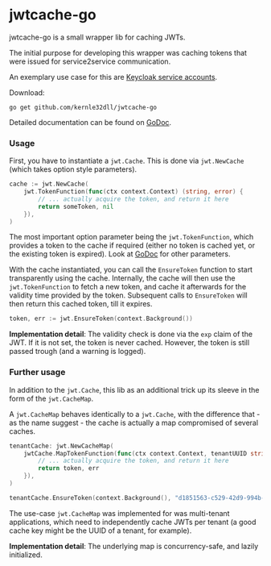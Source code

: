 # jwtcache-go

jwtcache-go is a small wrapper lib for caching JWTs.

The initial purpose for developing this wrapper was caching tokens that were issued for service2service communication.

An exemplary use case for this are [Keycloak service accounts](https://www.keycloak.org/docs/4.8/server_admin/index.html#_service_accounts).

Download:

```
go get github.com/kernle32dll/jwtcache-go
```

Detailed documentation can be found on [GoDoc](https://godoc.org/github.com/kernle32dll/jwtcache-go).

### Usage

First, you have to instantiate a `jwt.Cache`. This is done via `jwt.NewCache` (which takes option style parameters).

```go
cache := jwt.NewCache(
    jwt.TokenFunction(func(ctx context.Context) (string, error) {
    	// ... actually acquire the token, and return it here
        return someToken, nil
    }),
)
```

The most important option parameter being the `jwt.TokenFunction`, which provides a token to the cache if required
(either no token is cached yet, or the existing token is expired). Look at [GoDoc](https://godoc.org/github.com/kernle32dll/jwtcache-go)
for other parameters.

With the cache instantiated, you can call the `EnsureToken` function to start transparently using the cache. Internally,
the cache will then use the `jwt.TokenFunction` to fetch a new token, and cache it afterwards for the validity time
provided by the token. Subsequent calls to `EnsureToken` will then return this cached token, till it expires.

```go
token, err := jwt.EnsureToken(context.Background())
```

**Implementation detail**: The validity check is done via the `exp` claim of the JWT. If it is not set, the token is never
cached. However, the token is still passed trough (and a warning is logged).

### Further usage

In addition to the `jwt.Cache`, this lib as an additional trick up its sleeve in the form of the `jwt.CacheMap`.

A `jwt.CacheMap` behaves identically to a `jwt.Cache`, with the difference that - as the name suggest - the cache
is actually a map compromised of several caches.

```go
tenantCache: jwt.NewCacheMap(
    jwtCache.MapTokenFunction(func(ctx context.Context, tenantUUID string) (string, error) {
    	// ... actually acquire the token, and return it here
        return token, err
    }),
)

tenantCache.EnsureToken(context.Background(), "d1851563-c529-42d9-994b-6b996ec4b605")
```

The use-case `jwt.CacheMap` was implemented for was multi-tenant applications, which need to independently cache
JWTs per tenant (a good cache key might be the UUID of a tenant, for example).

**Implementation detail**: The underlying map is concurrency-safe, and lazily initialized.